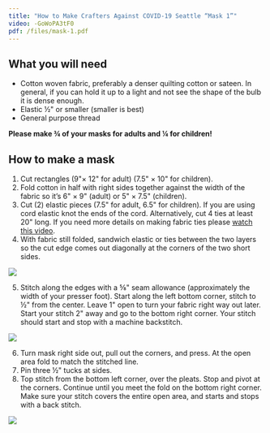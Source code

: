 ```yaml
---
title: "How to Make Crafters Against COVID-19 Seattle “Mask 1”"
video: -GoWoPA3tF0
pdf: /files/mask-1.pdf
---
```


## What you will need

* Cotton woven fabric, preferably a denser quilting cotton or sateen. In general, if you can hold it up to a light and not see the shape of the bulb it is dense enough.
* Elastic ½" or smaller (smaller is best)
* General purpose thread

**Please make ¾ of your masks for adults and ¼ for children!**

## How to make a mask

1. Cut rectangles (9"× 12" for adult) (7.5" × 10" for children).
2. Fold cotton in half with right sides together against the width of the fabric so it’s 6" × 9" (adult) or 5" × 7.5" (children).
3. Cut (2) elastic pieces (7.5" for adult, 6.5" for children). If you are using cord elastic knot the ends of the cord. Alternatively, cut 4 ties at least 20" long. If you need more details on making fabric ties please [watch this video](https://youtu.be/O298NkkQelw).
4. With fabric still folded, sandwich elastic or ties between the two layers so the cut edge comes out diagonally at the corners of the two short sides.

![](/images/mask-1-4.png)

5. Stitch along the edges with a ⅝" seam allowance (approximately the width of your presser foot). Start along the left bottom corner, stitch to ½" from the center. Leave 1" open to turn your fabric right way out later. Start your stitch 2" away and go to the bottom right corner. Your stitch should start and stop with a machine backstitch.

![](/images/mask-1-5.png)

6. Turn mask right side out, pull out the corners, and press. At the open area fold to match the stitched line.
7. Pin three ½" tucks at sides.
8. Top stitch from the bottom left corner, over the pleats. Stop and pivot at the corners. Continue until you meet the fold on the bottom right corner. Make sure your stitch covers the entire open area, and starts and stops with a back stitch.

![](/images/mask-1-8.png)